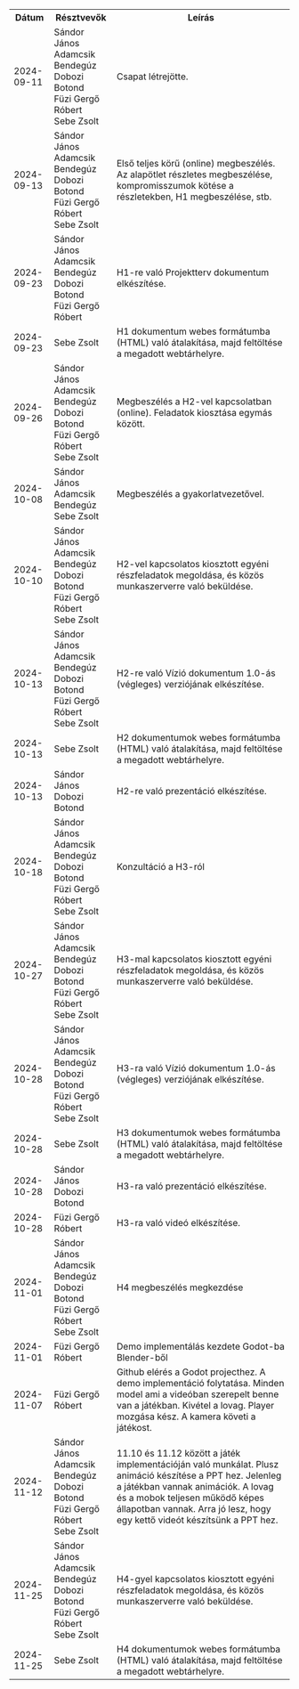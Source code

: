 <table>
	<tr><th>Dátum</th><th>Résztvevők</th><th>Leírás</th></tr>
	<tr><td>2024-09-11</td><td>Sándor János<br>Adamcsik Bendegúz<br>Dobozi Botond<br>Füzi Gergő Róbert<br>Sebe Zsolt</td><td>Csapat létrejötte.</td></tr>
	<tr><td>2024-09-13</td><td>Sándor János<br>Adamcsik Bendegúz<br>Dobozi Botond<br>Füzi Gergő Róbert<br>Sebe Zsolt</td><td>Első teljes körű (online) megbeszélés. Az alapötlet részletes megbeszélése, kompromisszumok kötése a részletekben, H1 megbeszélése, stb.</td></tr>
	<tr><td>2024-09-23</td><td>Sándor János<br>Adamcsik Bendegúz<br>Dobozi Botond<br>Füzi Gergő Róbert</td><td>H1-re való Projektterv dokumentum elkészítése.</td></tr>
	<tr><td>2024-09-23</td><td>Sebe Zsolt</td><td>H1 dokumentum webes formátumba (HTML) való átalakítása, majd feltöltése a megadott webtárhelyre.</td></tr>
	<tr><td>2024-09-26</td><td>Sándor János<br>Adamcsik Bendegúz<br>Dobozi Botond<br>Füzi Gergő Róbert<br>Sebe Zsolt</td><td>Megbeszélés a H2-vel kapcsolatban (online). Feladatok kiosztása egymás között.</td></tr>
	<tr><td>2024-10-08</td><td>Sándor János<br>Adamcsik Bendegúz<br>Sebe Zsolt</td><td>Megbeszélés a gyakorlatvezetővel.</td></tr>
	<tr><td>2024-10-10</td><td>Sándor János<br>Adamcsik Bendegúz<br>Dobozi Botond<br>Füzi Gergő Róbert<br>Sebe Zsolt</td><td>H2-vel kapcsolatos kiosztott egyéni részfeladatok megoldása, és közös munkaszerverre való beküldése.</td></tr>
	<tr><td>2024-10-13</td><td>Sándor János<br>Adamcsik Bendegúz<br>Dobozi Botond<br>Füzi Gergő Róbert<br>Sebe Zsolt</td><td>H2-re való Vízió dokumentum 1.0-ás (végleges) verziójának elkészítése.</td></tr>
	<tr><td>2024-10-13</td><td>Sebe Zsolt</td><td>H2 dokumentumok webes formátumba (HTML) való átalakítása, majd feltöltése a megadott webtárhelyre.</td></tr>
	<tr><td>2024-10-13</td><td>Sándor János<br>Dobozi Botond</td><td>H2-re való prezentáció elkészítése.</td></tr>
	<tr><td>2024-10-18</td><td>Sándor János<br>Adamcsik Bendegúz<br>Dobozi Botond<br>Füzi Gergő Róbert<br>Sebe Zsolt</td><td>Konzultáció a H3-ról</td></tr>
	<tr><td>2024-10-27</td><td>Sándor János<br>Adamcsik Bendegúz<br>Dobozi Botond<br>Füzi Gergő Róbert<br>Sebe Zsolt</td><td>H3-mal kapcsolatos kiosztott egyéni részfeladatok megoldása, és közös munkaszerverre való beküldése.</td></tr>
	<tr><td>2024-10-28</td><td>Sándor János<br>Adamcsik Bendegúz<br>Dobozi Botond<br>Füzi Gergő Róbert<br>Sebe Zsolt</td><td>H3-ra való Vízió dokumentum 1.0-ás (végleges) verziójának elkészítése.</td></tr>
	<tr><td>2024-10-28</td><td>Sebe Zsolt</td><td>H3 dokumentumok webes formátumba (HTML) való átalakítása, majd feltöltése a megadott webtárhelyre.</td></tr>
	<tr><td>2024-10-28</td><td>Sándor János<br>Dobozi Botond</td><td>H3-ra való prezentáció elkészítése.</td></tr>
	<tr><td>2024-10-28</td><td>Füzi Gergő Róbert</td><td>H3-ra való videó elkészítése.</td></tr>
	<tr><td>2024-11-01</td><td>Sándor János<br>Adamcsik Bendegúz<br>Dobozi Botond<br>Füzi Gergő Róbert<br>Sebe Zsolt</td><td>H4 megbeszélés megkezdése</td></tr>
	<tr><td>2024-11-01</td><td>Füzi Gergő Róbert</td><td>Demo implementálás kezdete Godot-ba Blender-ből</td></tr>
	<tr><td>2024-11-07</td><td>Füzi Gergő Róbert</td><td>Github elérés a Godot projecthez. A demo implementáció folytatása. Minden model ami a videóban szerepelt benne van a játékban. Kivétel a lovag. Player mozgása kész. A kamera követi a játékost.</td></tr>
	<tr><td>2024-11-12</td><td>Sándor János<br>Adamcsik Bendegúz<br>Dobozi Botond<br>Füzi Gergő Róbert<br>Sebe Zsolt</td><td>11.10 és 11.12 között a játék implementációján való munkálat. Plusz animáció készítése a PPT hez. Jelenleg a játékban vannak animációk. A lovag és a mobok teljesen működő képes állapotban vannak. Arra jó lesz, hogy egy kettő videót készítsünk a PPT hez.</td></tr>
	<tr><td>2024-11-25</td><td>Sándor János<br>Adamcsik Bendegúz<br>Dobozi Botond<br>Füzi Gergő Róbert<br>Sebe Zsolt</td><td>H4-gyel kapcsolatos kiosztott egyéni részfeladatok megoldása, és közös munkaszerverre való beküldése.</td></tr>
	<tr><td>2024-11-25</td><td>Sebe Zsolt</td><td>H4 dokumentumok webes formátumba (HTML) való átalakítása, majd feltöltése a megadott webtárhelyre.</td></tr>
</table>
